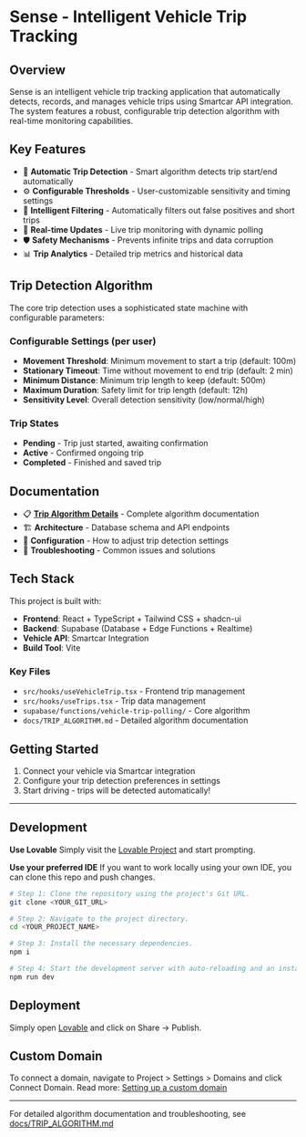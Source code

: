 # Sense - Intelligent Vehicle Trip Tracking

## Overview
Sense is an intelligent vehicle trip tracking application that automatically detects, records, and manages vehicle trips using Smartcar API integration. The system features a robust, configurable trip detection algorithm with real-time monitoring capabilities.

## Key Features
- 🚗 **Automatic Trip Detection** - Smart algorithm detects trip start/end automatically
- ⚙️ **Configurable Thresholds** - User-customizable sensitivity and timing settings
- 🎯 **Intelligent Filtering** - Automatically filters out false positives and short trips
- 📱 **Real-time Updates** - Live trip monitoring with dynamic polling
- 🛡️ **Safety Mechanisms** - Prevents infinite trips and data corruption
- 📊 **Trip Analytics** - Detailed trip metrics and historical data

## Trip Detection Algorithm
The core trip detection uses a sophisticated state machine with configurable parameters:

### Configurable Settings (per user)
- **Movement Threshold**: Minimum movement to start a trip (default: 100m)
- **Stationary Timeout**: Time without movement to end trip (default: 2 min)
- **Minimum Distance**: Minimum trip length to keep (default: 500m)
- **Maximum Duration**: Safety limit for trip length (default: 12h)
- **Sensitivity Level**: Overall detection sensitivity (low/normal/high)

### Trip States
- **Pending** - Trip just started, awaiting confirmation
- **Active** - Confirmed ongoing trip
- **Completed** - Finished and saved trip

## Documentation
- 📋 **[Trip Algorithm Details](docs/TRIP_ALGORITHM.md)** - Complete algorithm documentation
- 🏗️ **Architecture** - Database schema and API endpoints
- 🔧 **Configuration** - How to adjust trip detection settings
- 🐛 **Troubleshooting** - Common issues and solutions

## Tech Stack
This project is built with:
- **Frontend**: React + TypeScript + Tailwind CSS + shadcn-ui
- **Backend**: Supabase (Database + Edge Functions + Realtime)
- **Vehicle API**: Smartcar Integration
- **Build Tool**: Vite

### Key Files
- `src/hooks/useVehicleTrip.tsx` - Frontend trip management
- `src/hooks/useTrips.tsx` - Trip data management
- `supabase/functions/vehicle-trip-polling/` - Core algorithm
- `docs/TRIP_ALGORITHM.md` - Detailed algorithm documentation

## Getting Started
1. Connect your vehicle via Smartcar integration
2. Configure your trip detection preferences in settings
3. Start driving - trips will be detected automatically!

---

## Development

**Use Lovable**
Simply visit the [Lovable Project](https://lovable.dev/projects/37ba7bea-4e4a-40da-b001-982449075670) and start prompting.

**Use your preferred IDE**
If you want to work locally using your own IDE, you can clone this repo and push changes.

```sh
# Step 1: Clone the repository using the project's Git URL.
git clone <YOUR_GIT_URL>

# Step 2: Navigate to the project directory.
cd <YOUR_PROJECT_NAME>

# Step 3: Install the necessary dependencies.
npm i

# Step 4: Start the development server with auto-reloading and an instant preview.
npm run dev
```

## Deployment
Simply open [Lovable](https://lovable.dev/projects/37ba7bea-4e4a-40da-b001-982449075670) and click on Share → Publish.

## Custom Domain
To connect a domain, navigate to Project > Settings > Domains and click Connect Domain.
Read more: [Setting up a custom domain](https://docs.lovable.dev/tips-tricks/custom-domain#step-by-step-guide)

---

For detailed algorithm documentation and troubleshooting, see [docs/TRIP_ALGORITHM.md](docs/TRIP_ALGORITHM.md)
